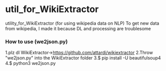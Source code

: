 # util_for_WikiExtractor
utility_for_WikiExtractor (for using wikipedia data on NLP)
To get new data from wikipedia, I made it because DL and processing are troublesome

### How to use (we2json.py)
1.plz dl WikiExtractor→https://github.com/attardi/wikiextractor
2.Throw "we2json.py" into the WikiExtractor folder
3.$ pip install -U beautifulsoup4
4.$ python3 we2json.py
